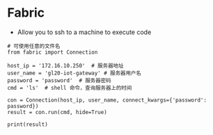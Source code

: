 # Fabric

- Allow you to ssh to a machine to execute code

```
# 可使用任意的文件名
from fabric import Connection

host_ip = '172.16.10.250'  # 服务器地址
user_name = 'gl20-iot-gateway' # 服务器用户名
password = 'password'  # 服务器密码
cmd = 'ls'  # shell 命令，查询服务器上的时间

con = Connection(host_ip, user_name, connect_kwargs={'password': password})
result = con.run(cmd, hide=True)

print(result)
```
